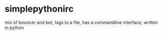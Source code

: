 simplepythonirc
===============

mix of bouncer and bot, logs to a file, has a commandline interface, written in python